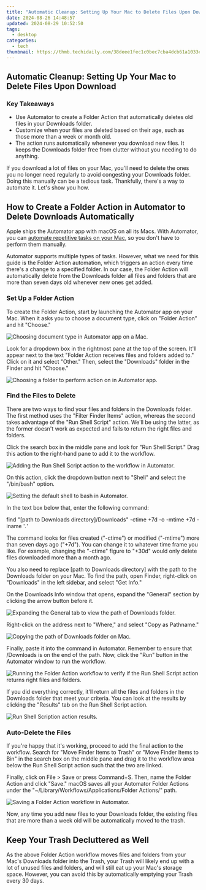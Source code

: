 ```yaml
---
title: "Automatic Cleanup: Setting Up Your Mac to Delete Files Upon Download"
date: 2024-08-26 14:48:57
updated: 2024-08-29 10:52:50
tags:
  - desktop
categories:
  - tech
thumbnail: https://thmb.techidaily.com/38deee1fec1c0bec7cba4dcb61a1033e4c5fd684f75205d6b2dd2ff58f0ec205.jpg
---
```


## Automatic Cleanup: Setting Up Your Mac to Delete Files Upon Download

### Key Takeaways

* Use Automator to create a Folder Action that automatically deletes old files in your Downloads folder.
* Customize when your files are deleted based on their age, such as those more than a week or month old.
* The action runs automatically whenever you download new files. It keeps the Downloads folder free from clutter without you needing to do anything.

 If you download a lot of files on your Mac, you'll need to delete the ones you no longer need regularly to avoid congesting your Downloads folder. Doing this manually can be a tedious task. Thankfully, there's a way to automate it. Let's show you how.

##  How to Create a Folder Action in Automator to Delete Downloads Automatically

 Apple ships the Automator app with macOS on all its Macs. With Automator, you can [automate repetitive tasks on your Mac](https://win-dash.techidaily.com/amd-ryzen-5-2600-driver-download-fast-simple-steps/), so you don't have to perform them manually.

 Automator supports multiple types of tasks. However, what we need for this guide is the Folder Action automation, which triggers an action every time there's a change to a specified folder. In our case, the Folder Action will automatically delete from the Downloads folder all files and folders that are more than seven days old whenever new ones get added.

###  Set Up a Folder Action

 To create the Folder Action, start by launching the Automator app on your Mac. When it asks you to choose a document type, click on "Folder Action" and hit "Choose."

![Choosing document type in Automator app on a Mac.](https://static1.howtogeekimages.com/wordpress/wp-content/uploads/2024/04/automatically-delete-downloads-on-a-mac-1.jpg) 

 Look for a dropdown box in the rightmost pane at the top of the screen. It'll appear next to the text "Folder Action receives files and folders added to." Click on it and select "Other." Then, select the "Downloads" folder in the Finder and hit "Choose."

![Choosing a folder to perform action on in Automator app.](https://static1.howtogeekimages.com/wordpress/wp-content/uploads/2024/04/automatically-delete-downloads-on-a-mac-2.jpg) 

###  Find the Files to Delete

 There are two ways to find your files and folders in the Downloads folder. The first method uses the "Filter Finder Items" action, whereas the second takes advantage of the "Run Shell Script" action. We'll be using the latter, as the former doesn't work as expected and fails to return the right files and folders.

 Click the search box in the middle pane and look for "Run Shell Script." Drag this action to the right-hand pane to add it to the workflow.

![Adding the Run Shell Script action to the workflow in Automator.](https://static1.howtogeekimages.com/wordpress/wp-content/uploads/2024/04/automatically-delete-downloads-on-a-mac-4.jpg) 

 On this action, click the dropdown button next to "Shell" and select the "/bin/bash" option.

![Setting the default shell to bash in Automator.](https://static1.howtogeekimages.com/wordpress/wp-content/uploads/2024/04/automatically-delete-downloads-on-a-mac-5.jpg) 

 In the text box below that, enter the following command:

find "[path to Downloads directory]/Downloads" -ctime +7d -o -mtime +7d -iname '*.*'

 The command looks for files created ("-ctime") or modified ("-mtime") more than seven days ago ("+7d"). You can change it to whatever time frame you like. For example, changing the "-ctime" figure to "+30d" would only delete files downloaded more than a month ago.

 You also need to replace \[path to Downloads directory\] with the path to the Downloads folder on your Mac. To find the path, open Finder, right-click on "Downloads" in the left sidebar, and select "Get Info."

 On the Downloads Info window that opens, expand the "General" section by clicking the arrow button before it.

![Expanding the General tab to view the path of Downloads folder.](https://static1.howtogeekimages.com/wordpress/wp-content/uploads/2024/04/automatically-delete-downloads-on-a-mac-10-1.jpg) 

 Right-click on the address next to "Where," and select "Copy as Pathname."

![Copying the path of Downloads folder on Mac.](https://static1.howtogeekimages.com/wordpress/wp-content/uploads/2024/04/automatically-delete-downloads-on-a-mac-11.jpg) 

 Finally, paste it into the command in Automator. Remember to ensure that /Downloads is on the end of the path. Now, click the "Run" button in the Automator window to run the workflow.

![Running the Folder Action workflow to verify if the Run Shell Script action returns right files and folders.](https://static1.howtogeekimages.com/wordpress/wp-content/uploads/2024/04/automatically-delete-downloads-on-a-mac-8.jpg) 

 If you did everything correctly, it'll return all the files and folders in the Downloads folder that meet your criteria. You can look at the results by clicking the "Results" tab on the Run Shell Script action.

![Run Shell Scription action results.](https://static1.howtogeekimages.com/wordpress/wp-content/uploads/2024/04/automatically-delete-downloads-on-a-mac-7.jpg) 

###  Auto-Delete the Files

 If you're happy that it's working, proceed to add the final action to the workflow. Search for "Move Finder Items to Trash" or "Move Finder Items to Bin" in the search box on the middle pane and drag it to the workflow area below the Run Shell Script action such that the two are linked.

 Finally, click on File > Save or press Command+S. Then, name the Folder Action and click "Save." macOS saves all your Automator Folder Actions under the "\~/Library/Workflows/Applications/Folder Actions/" path.

![Saving a Folder Action workflow in Automator.](https://static1.howtogeekimages.com/wordpress/wp-content/uploads/2024/04/automatically-delete-downloads-on-a-mac-9.jpg) 

 Now, any time you add new files to your Downloads folder, the existing files that are more than a week old will be automatically moved to the trash.

##  Keep Your Trash Decluttered as Well

 As the above Folder Action workflow moves files and folders from your Mac's Downloads folder into the Trash, your Trash will likely end up with a lot of unused files and folders, and will still eat up your Mac's storage space. However, you can avoid this by automatically emptying your Trash every 30 days.

<ins class="adsbygoogle"
     style="display:block"
     data-ad-format="autorelaxed"
     data-ad-client="ca-pub-7571918770474297"
     data-ad-slot="1223367746"></ins>



<ins class="adsbygoogle"
     style="display:block"
     data-ad-client="ca-pub-7571918770474297"
     data-ad-slot="8358498916"
     data-ad-format="auto"
     data-full-width-responsive="true"></ins>
